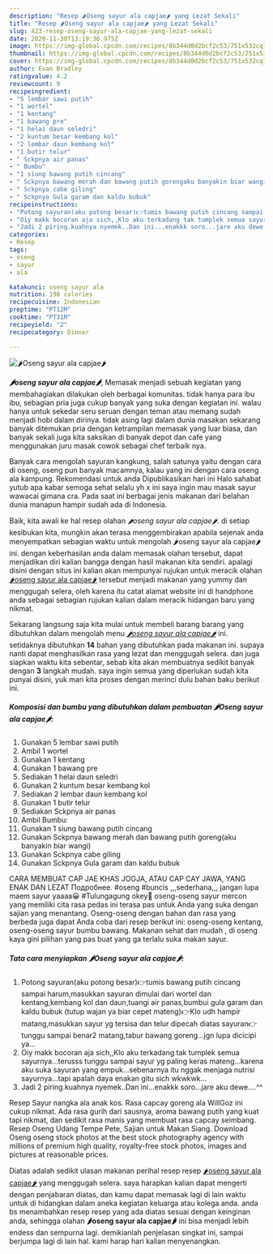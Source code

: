 ```yaml
---
description: "Resep 🌶Oseng sayur ala capjae🌶 yang Lezat Sekali"
title: "Resep 🌶Oseng sayur ala capjae🌶 yang Lezat Sekali"
slug: 423-resep-oseng-sayur-ala-capjae-yang-lezat-sekali
date: 2020-11-30T13:19:36.975Z
image: https://img-global.cpcdn.com/recipes/8b344d0d2bcf2c53/751x532cq70/🌶oseng-sayur-ala-capjae🌶-foto-resep-utama.jpg
thumbnail: https://img-global.cpcdn.com/recipes/8b344d0d2bcf2c53/751x532cq70/🌶oseng-sayur-ala-capjae🌶-foto-resep-utama.jpg
cover: https://img-global.cpcdn.com/recipes/8b344d0d2bcf2c53/751x532cq70/🌶oseng-sayur-ala-capjae🌶-foto-resep-utama.jpg
author: Evan Bradley
ratingvalue: 4.2
reviewcount: 9
recipeingredient:
- "5 lembar sawi putih"
- "1 wortel"
- "1 kentang"
- "1 bawang pre"
- "1 helai daun seledri"
- "2 kuntum besar kembang kol"
- "2 lembar daun kembang kol"
- "1 butir telur"
- " Sckpnya air panas"
- " Bumbu"
- "1 siung bawang putih cincang"
- " Sckpnya bawang merah dan bawang putih gorengaku banyakin biar wangi"
- " Sckpnya cabe giling"
- " Sckpnya Gula garam dan kaldu bubuk"
recipeinstructions:
- "Potong sayuran(aku potong besar)👉tumis bawang putih cincang sampai harum,masukkan sayuran dimulai dari wortel dan kentang,kembang kol dan daun,tuangi air panas,bumbui gula garam dan kaldu bubuk (tutup wajan ya biar cepet mateng)👉Klo udh hampir matang,masukkan sayur yg tersisa dan telur dipecah diatas sayuran👉tunggu sampai benar2 matang,tabur bawang goreng...jgn lupa dicicipi ya..."
- "Oiy makk bocoran aja sich,,Klo aku terkadang tak tumplek semua sayurnya...terusss tunggu sampai sayur yg paling keras mateng...karena aku suka sayuran yang empuk...sebenarnya itu nggak menjaga nutrisi sayurnya...tapi apalah daya enakan gitu sich wkwkwk..."
- "Jadi 2 piring.kuahnya nyemek..Dan ini...enakkk soro...jare aku dewe....^^"
categories:
- Resep
tags:
- oseng
- sayur
- ala

katakunci: oseng sayur ala 
nutrition: 198 calories
recipecuisine: Indonesian
preptime: "PT12M"
cooktime: "PT31M"
recipeyield: "2"
recipecategory: Dinner

---
```



![🌶Oseng sayur ala capjae🌶](https://img-global.cpcdn.com/recipes/8b344d0d2bcf2c53/751x532cq70/🌶oseng-sayur-ala-capjae🌶-foto-resep-utama.jpg)

<b><i>🌶oseng sayur ala capjae🌶</i></b>, Memasak menjadi sebuah kegiatan yang membahagiakan dilakukan oleh berbagai komunitas. tidak hanya para ibu ibu, sebagian pria juga cukup banyak yang suka dengan kegiatan ini. walau hanya untuk sekedar seru seruan dengan teman atau memang sudah menjadi hobi dalam dirinya. tidak asing lagi dalam dunia masakan sekarang banyak ditemukan pria dengan ketrampilan memasak yang luar biasa, dan banyak sekali juga kita saksikan di banyak depot dan cafe yang menggunakan juru masak cowok sebagai chef terbaik nya.

Banyak cara mengolah sayuran kangkung, salah satunya yaitu dengan cara di oseng, oseng pun banyak macamnya, kalau yang ini dengan cara oseng ala kampung. Rekomendasi untuk anda Dipublikasikan hari ini Halo sahabat yutub apa kabar semoga sehat selalu yh x ini saya ingin mau masak sayur wawacai gimana cra. Pada saat ini berbagai jenis makanan dari belahan dunia manapun hampir sudah ada di Indonesia.

Baik, kita awali ke hal resep olahan <i>🌶oseng sayur ala capjae🌶</i>. di setiap kesibukan kita, mungkin akan terasa menggembirakan apabila sejenak anda menyempatkan sebagian waktu untuk mengolah 🌶oseng sayur ala capjae🌶 ini. dengan keberhasilan anda dalam memasak olahan tersebut, dapat menjadikan diri kalian bangga dengan hasil makanan kita sendiri. apalagi disini dengan situs ini kalian akan mempunyai rujukan untuk meracik olahan <u>🌶oseng sayur ala capjae🌶</u> tersebut menjadi makanan yang yummy dan menggugah selera, oleh karena itu catat alamat website ini di handphone anda sebagai sebagian rujukan kalian dalam meracik hidangan baru yang nikmat.


Sekarang langsung saja kita mulai untuk membeli barang barang yang dibutuhkan dalam mengolah menu <u><i>🌶oseng sayur ala capjae🌶</i></u> ini. setidaknya dibutuhkan <b>14</b> bahan yang dibutuhkan pada makanan ini. supaya nanti dapat menghasilkan rasa yang lezat dan menggugah selera. dan juga siapkan waktu kita sebentar, sebab kita akan membuatnya sedikit banyak dengan <b>3</b> langkah mudah. saya ingin semua yang diperlukan sudah kita punyai disini, yuk mari kita proses dengan merinci dulu bahan baku berikut ini.

<!--inarticleads1-->

##### Komposisi dan bumbu yang dibutuhkan dalam pembuatan 🌶Oseng sayur ala capjae🌶:

1. Gunakan 5 lembar sawi putih
1. Ambil 1 wortel
1. Gunakan 1 kentang
1. Gunakan 1 bawang pre
1. Sediakan 1 helai daun seledri
1. Gunakan 2 kuntum besar kembang kol
1. Sediakan 2 lembar daun kembang kol
1. Gunakan 1 butir telur
1. Sediakan  Sckpnya air panas
1. Ambil  Bumbu:
1. Gunakan 1 siung bawang putih cincang
1. Gunakan  Sckpnya bawang merah dan bawang putih goreng(aku banyakin biar wangi)
1. Gunakan  Sckpnya cabe giling
1. Gunakan  Sckpnya Gula garam dan kaldu bubuk


CARA MEMBUAT CAP JAE KHAS JOGJA, ATAU CAP CAY JAWA, YANG ENAK DAN LEZAT Подробнее. #oseng #buncis ,,,sederhana,,, jangan lupa maem sayur yaaaa😀 #Tulungagung okey🙋 oseng-oseng sayur mercon yang memiliki cita rasa pedas ini terasa pas untuk Anda yang suka dengan sajian yang menantang. Oseng-oseng dengan bahan dan rasa yang berbeda juga dapat Anda coba dari resep berikut ini: oseng-oseng kentang, oseng-oseng sayur bumbu bawang. Makanan sehat dan mudah , di oseng kaya gini pilihan yang pas buat yang ga terlalu suka makan sayur. 

<!--inarticleads2-->

##### Tata cara menyiapkan 🌶Oseng sayur ala capjae🌶:

1. Potong sayuran(aku potong besar)👉tumis bawang putih cincang sampai harum,masukkan sayuran dimulai dari wortel dan kentang,kembang kol dan daun,tuangi air panas,bumbui gula garam dan kaldu bubuk (tutup wajan ya biar cepet mateng)👉Klo udh hampir matang,masukkan sayur yg tersisa dan telur dipecah diatas sayuran👉tunggu sampai benar2 matang,tabur bawang goreng...jgn lupa dicicipi ya...
1. Oiy makk bocoran aja sich,,Klo aku terkadang tak tumplek semua sayurnya...terusss tunggu sampai sayur yg paling keras mateng...karena aku suka sayuran yang empuk...sebenarnya itu nggak menjaga nutrisi sayurnya...tapi apalah daya enakan gitu sich wkwkwk...
1. Jadi 2 piring.kuahnya nyemek..Dan ini...enakkk soro...jare aku dewe....^^


Resep Sayur nangka ala anak kos. Rasa capcay goreng ala WillGoz ini cukup nikmat. Ada rasa gurih dari sausnya, aroma bawang putih yang kuat tapi nikmat, dan sedikit rasa manis yang membuat rasa capcay seimbang. Resep Oseng Udang Tempe Pete, Sajian untuk Makan Siang. Download Oseng oseng stock photos at the best stock photography agency with millions of premium high quality, royalty-free stock photos, images and pictures at reasonable prices. 

Diatas adalah sedikit ulasan makanan perihal resep resep <u>🌶oseng sayur ala capjae🌶</u> yang menggugah selera. saya harapkan kalian dapat mengerti dengan penjabaran diatas, dan kamu dapat memasak lagi di lain waktu untuk di hidangkan dalam aneka kegiatan keluarga atau kolega anda. anda bs menambahkan resep resep yang ada diatas sesuai dengan keinginan anda, sehingga olahan <b>🌶oseng sayur ala capjae🌶</b> ini bisa menjadi lebih endess dan sempurna lagi. demikianlah penjelasan singkat ini, sampai berjumpa lagi di lain hal. kami harap hari kalian menyenangkan.
